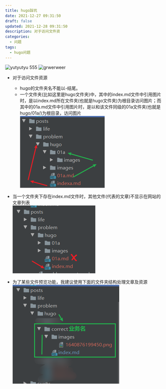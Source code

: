 ```yaml
---
title: hugo踩坑
date: 2021-12-27 09:31:50
draft: false
updated: 2021-12-28 09:31:50
description: 对于访问文件资
categories:
  - 问题
tags:
  - hugo问题
---
```

![yutyutyu](images/a/01a/file-20241125222156401.png)
555
![grwerweer](images/a/avatar.png)

* 对于访问文件资源  
  * hugo的文件夹名不能以-结尾。  
  * 一个文件夹(比如这里是hugo文件夹)中，其中的index.md文件中引用图片时，是以index.md所在文件夹(也就是hugo文件夹)为根目录访问图片；而其中的01a.md文件中引用图片时，是以和该文件同级的01a文件夹(也就是hugo/01a/)为根目录，访问图片  
  ![](https://raw.githubusercontent.com/lwmfjc/lwmfjc.github.io.resource/main/img/1640875951876.png)

* 当一个文件夹下存在index.md文件时，其他文件(代表的文章)不显示在网站的文章列表  
 ![](https://raw.githubusercontent.com/lwmfjc/lwmfjc.github.io.resource/main/img/1640875552500.png)
* 为了某些文件预览功能，我建议使用下面的文件夹结构处理文章及资源  
  ![](https://raw.githubusercontent.com/lwmfjc/lwmfjc.github.io.resource/main/img/1640876339569.png)

  



